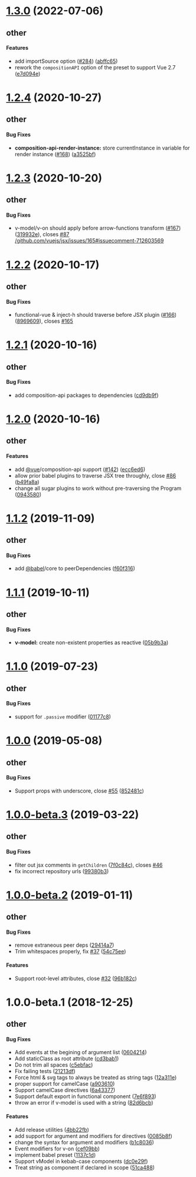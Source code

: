 # [1.3.0](https://github.com/vuejs/jsx-vue2/compare/v1.2.4...v1.3.0) (2022-07-06)

## other

#### Features

* add importSource option ([#284](https://github.com/vuejs/jsx-vue2/issues/284)) ([abffc65](https://github.com/vuejs/jsx-vue2/commit/abffc65))
* rework the `compositionAPI` option of the preset to support Vue 2.7 ([e7d094e](https://github.com/vuejs/jsx-vue2/commit/e7d094e))



# [1.2.4](https://github.com/vuejs/jsx-vue2/compare/v1.2.3...v1.2.4) (2020-10-27)

## other

#### Bug Fixes

* **composition-api-render-instance:** store currentInstance in variable for render instance ([#168](https://github.com/vuejs/jsx-vue2/issues/168)) ([a3525bf](https://github.com/vuejs/jsx-vue2/commit/a3525bf))



# [1.2.3](https://github.com/vuejs/jsx-vue2/compare/v1.2.2...v1.2.3) (2020-10-20)

## other

#### Bug Fixes

* v-model/v-on should apply before arrow-functions transform ([#167](https://github.com/vuejs/jsx-vue2/issues/167)) ([319932e](https://github.com/vuejs/jsx-vue2/commit/319932e)), closes [#87](https://github.com/vuejs/jsx-vue2/issues/87) [/github.com/vuejs/jsx/issues/165#issuecomment-712603569](https://github.com//github.com/vuejs/jsx/issues/165/issues/issuecomment-712603569)



# [1.2.2](https://github.com/vuejs/jsx-vue2/compare/v1.2.1...v1.2.2) (2020-10-17)

## other

#### Bug Fixes

* functional-vue & inject-h should traverse before JSX plugin ([#166](https://github.com/vuejs/jsx-vue2/issues/166)) ([8969609](https://github.com/vuejs/jsx-vue2/commit/8969609)), closes [#165](https://github.com/vuejs/jsx-vue2/issues/165)



# [1.2.1](https://github.com/vuejs/jsx-vue2/compare/v1.2.0...v1.2.1) (2020-10-16)

## other

#### Bug Fixes

* add composition-api packages to dependencies ([cd9db9f](https://github.com/vuejs/jsx-vue2/commit/cd9db9f))



# [1.2.0](https://github.com/vuejs/jsx-vue2/compare/v1.1.2...v1.2.0) (2020-10-16)

## other

#### Features

* add [@vue](https://github.com/vue)/composition-api support ([#142](https://github.com/vuejs/jsx-vue2/issues/142)) ([ecc6ed6](https://github.com/vuejs/jsx-vue2/commit/ecc6ed6))
* allow prior babel plugins to traverse JSX tree throughly, close [#86](https://github.com/vuejs/jsx-vue2/issues/86) ([b49fa8a](https://github.com/vuejs/jsx-vue2/commit/b49fa8a))
* change all sugar plugins to work without pre-traversing the Program ([0943580](https://github.com/vuejs/jsx-vue2/commit/0943580))



# [1.1.2](https://github.com/vuejs/jsx-vue2/compare/v1.1.1...v1.1.2) (2019-11-09)

## other

#### Bug Fixes

* add [@babel](https://github.com/babel)/core to peerDependencies ([f60f316](https://github.com/vuejs/jsx-vue2/commit/f60f316))



# [1.1.1](https://github.com/vuejs/jsx-vue2/compare/v1.1.0...v1.1.1) (2019-10-11)

## other

#### Bug Fixes

* **v-model:** create non-existent properties as reactive ([05b9b3a](https://github.com/vuejs/jsx-vue2/commit/05b9b3a))



# [1.1.0](https://github.com/vuejs/jsx-vue2/compare/v1.0.0...v1.1.0) (2019-07-23)

## other

#### Bug Fixes

* support for `.passive` modifier ([01177c8](https://github.com/vuejs/jsx-vue2/commit/01177c8))



# [1.0.0](https://github.com/vuejs/jsx-vue2/compare/v1.0.0-beta.3...v1.0.0) (2019-05-08)

## other

#### Bug Fixes

* Support props with underscore, close [#55](https://github.com/vuejs/jsx-vue2/issues/55) ([852481c](https://github.com/vuejs/jsx-vue2/commit/852481c))



# [1.0.0-beta.3](https://github.com/vuejs/jsx-vue2/compare/v1.0.0-beta.2...v1.0.0-beta.3) (2019-03-22)

## other

#### Bug Fixes

* filter out jsx comments in `getChildren` ([7f0c84c](https://github.com/vuejs/jsx-vue2/commit/7f0c84c)), closes [#46](https://github.com/vuejs/jsx-vue2/issues/46)
* fix incorrect repository urls ([99380b3](https://github.com/vuejs/jsx-vue2/commit/99380b3))



# [1.0.0-beta.2](https://github.com/vuejs/jsx-vue2/compare/v1.0.0-beta.1...v1.0.0-beta.2) (2019-01-11)

## other

#### Bug Fixes

* remove extraneous peer deps ([29414a7](https://github.com/vuejs/jsx-vue2/commit/29414a7))
* Trim whitespaces properly, fix [#37](https://github.com/vuejs/jsx-vue2/issues/37) ([54c75ee](https://github.com/vuejs/jsx-vue2/commit/54c75ee))
#### Features

* Support root-level attributes, close [#32](https://github.com/vuejs/jsx-vue2/issues/32) ([96b182c](https://github.com/vuejs/jsx-vue2/commit/96b182c))



# 1.0.0-beta.1 (2018-12-25)

## other

#### Bug Fixes

* Add events at the begining of argument list ([0604214](https://github.com/vuejs/jsx-vue2/commit/0604214))
* Add staticClass as root attribute ([cd3bab1](https://github.com/vuejs/jsx-vue2/commit/cd3bab1))
* Do not trim all spaces ([c5ebfac](https://github.com/vuejs/jsx-vue2/commit/c5ebfac))
* Fix failing tests ([21213df](https://github.com/vuejs/jsx-vue2/commit/21213df))
* Force html & svg tags to always be treated as string tags ([12a311e](https://github.com/vuejs/jsx-vue2/commit/12a311e))
* proper support for camelCase ([a903610](https://github.com/vuejs/jsx-vue2/commit/a903610))
* Support camelCase directives ([6a43377](https://github.com/vuejs/jsx-vue2/commit/6a43377))
* Support default export in functional component ([7e6f893](https://github.com/vuejs/jsx-vue2/commit/7e6f893))
* throw an error if v-model is used with a string ([82d6bcb](https://github.com/vuejs/jsx-vue2/commit/82d6bcb))
#### Features

* Add release utilities ([4bb22fb](https://github.com/vuejs/jsx-vue2/commit/4bb22fb))
* add support for argument and modifiers for directives ([0085b8f](https://github.com/vuejs/jsx-vue2/commit/0085b8f))
* change the syntax for argument and modifiers ([b1c8036](https://github.com/vuejs/jsx-vue2/commit/b1c8036))
* Event modifiers for v-on ([cef09bb](https://github.com/vuejs/jsx-vue2/commit/cef09bb))
* implement babel preset ([1137c1d](https://github.com/vuejs/jsx-vue2/commit/1137c1d))
* Support vModel in kebab-case components ([dc0e29f](https://github.com/vuejs/jsx-vue2/commit/dc0e29f))
* Treat string as component if declared in scope ([51ca488](https://github.com/vuejs/jsx-vue2/commit/51ca488))



